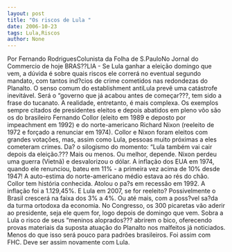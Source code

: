 ```yaml
---
layout: post
title: "Os riscos de Lula "
date: 2006-10-23
tags: Lula,Riscos
author: None
---
```

Por Fernando RodriguesColunista da Folha de S.PauloNo Jornal do Commercio de hoje
BRAS??LIA - Se Lula ganhar a eleição domingo que vem, a dúvida é sobre quais riscos ele correrá no eventual segundo mandato, com tantos ind?cios de crime cometidos nas redondezas do Planalto. O senso comum do establishment antiLula prevê uma catástrofe inevitável. Será o “governo que já acabou antes de começar???, tem sido a frase do tucanato. A realidade, entretanto, é mais complexa. 
Os exemplos sempre citados de presidentes eleitos e depois abatidos em pleno vôo são os do brasileiro Fernando Collor (eleito em 1989 e deposto por impeachment em 1992) e do norte-americano Richard Nixon (reeleito de 1972 e forçado a renunciar em 1974). Collor e Nixon foram eleitos com grandes votações, mas, assim como Lula, pessoas muito próximas a eles cometeram crimes. Da? o silogismo do momento: “Lula também vai cair depois da eleição.??? Mais ou menos. Ou melhor, depende. 
Nixon perdeu uma guerra (Vietnã) e desvalorizou o dólar. A inflação dos EUA em 1974, quando ele renunciou, bateu em 11% - a primeira vez acima de 10% desde 1947! A auto-estima do norte-americano médio estava ao rés do chão. 
Collor tem história conhecida. Atolou o pa?s em recessão em 1992. A inflação foi a 1.129,45%. 
E Lula em 2007, se for reeleito? Possivelmente o Brasil crescerá na faixa dos 3% a 4%. Ou até mais, com a poss?vel sa?da da turma ortodoxa da economia. No Congresso, os 300 picaretas vão aderir ao presidente, seja ele quem for, logo depois de domingo que vem. Sobra a Lula o risco de seus “meninos aloprados??? abrirem o bico, oferecendo provas materiais da suposta atuação do Planalto nos malfeitos já noticiados. Menos do que isso será pouco para padrões brasileiros. Foi assim com FHC. Deve ser assim novamente com Lula.  